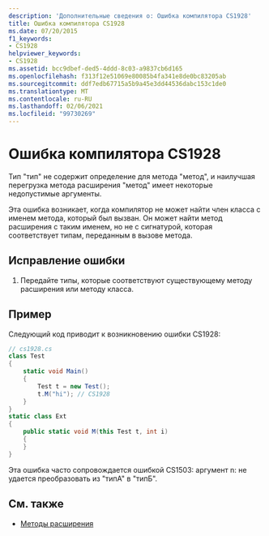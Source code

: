 ```yaml
---
description: 'Дополнительные сведения о: Ошибка компилятора CS1928'
title: Ошибка компилятора CS1928
ms.date: 07/20/2015
f1_keywords:
- CS1928
helpviewer_keywords:
- CS1928
ms.assetid: bcc9dbef-ded5-4ddd-8c03-a9837cb6d165
ms.openlocfilehash: f313f12e51069e80085b4fa341e8de0bc83205ab
ms.sourcegitcommit: ddf7edb67715a5b9a45e3dd44536dabc153c1de0
ms.translationtype: MT
ms.contentlocale: ru-RU
ms.lasthandoff: 02/06/2021
ms.locfileid: "99730269"
---
```

# <a name="compiler-error-cs1928"></a>Ошибка компилятора CS1928

Тип "тип" не содержит определение для метода "метод", и наилучшая перегрузка метода расширения "метод" имеет некоторые недопустимые аргументы.  
  
 Эта ошибка возникает, когда компилятор не может найти член класса с именем метода, который был вызван. Он может найти метод расширения с таким именем, но не с сигнатурой, которая соответствует типам, переданным в вызове метода.  
  
## <a name="to-correct-this-error"></a>Исправление ошибки  
  
1. Передайте типы, которые соответствуют существующему методу расширения или методу класса.  
  
## <a name="example"></a>Пример  

 Следующий код приводит к возникновению ошибки CS1928:  
  
```csharp  
// cs1928.cs  
class Test  
{  
    static void Main()  
    {  
        Test t = new Test();  
        t.M("hi"); // CS1928  
    }  
}  
static class Ext  
{  
    public static void M(this Test t, int i)  
    {  
    }  
}  
```  
  
 Эта ошибка часто сопровождается ошибкой CS1503: аргумент n: не удается преобразовать из "типА" в "типБ".  
  
## <a name="see-also"></a>См. также

- [Методы расширения](../programming-guide/classes-and-structs/extension-methods.md)
